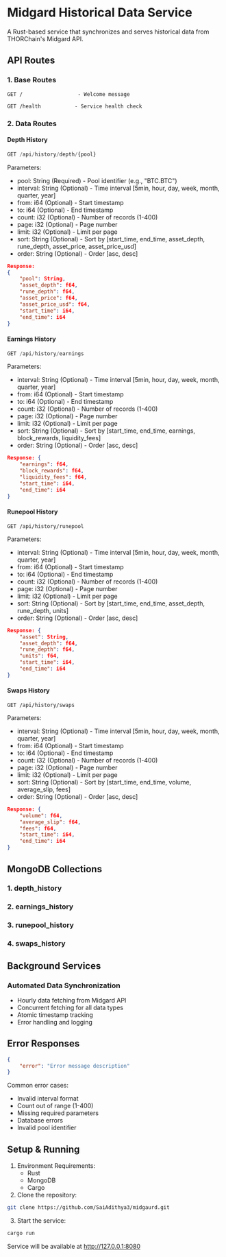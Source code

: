 # Midgard Historical Data Service

A Rust-based service that synchronizes and serves historical data from THORChain's Midgard API.

## API Routes

### 1. Base Routes
``` code
GET /                  - Welcome message
```

``` code
GET /health           - Service health check
``` 

### 2. Data Routes

#### Depth History

``` typescript
GET /api/history/depth/{pool}
```
Parameters:

- pool: String (Required) - Pool identifier (e.g., "BTC.BTC")
- interval: String (Optional) - Time interval [5min, hour, day, week, month, quarter, year]
- from: i64 (Optional) - Start timestamp
- to: i64 (Optional) - End timestamp
- count: i32 (Optional) - Number of records (1-400)
- page: i32 (Optional) - Page number
- limit: i32 (Optional) - Limit per page
- sort: String (Optional) - Sort by [start_time, end_time, asset_depth, rune_depth, asset_price, asset_price_usd]
- order: String (Optional) - Order [asc, desc]
```json
Response:
{
    "pool": String,
    "asset_depth": f64,
    "rune_depth": f64,
    "asset_price": f64,
    "asset_price_usd": f64,
    "start_time": i64,
    "end_time": i64
}
```

#### Earnings History

``` typescript
GET /api/history/earnings
```

Parameters:

- interval: String (Optional) - Time interval [5min, hour, day, week, month, quarter, year]
- from: i64 (Optional) - Start timestamp
- to: i64 (Optional) - End timestamp
- count: i32 (Optional) - Number of records (1-400)
- page: i32 (Optional) - Page number
- limit: i32 (Optional) - Limit per page
- sort: String (Optional) - Sort by [start_time, end_time, earnings, block_rewards, liquidity_fees]
- order: String (Optional) - Order [asc, desc]

```json
Response: {
    "earnings": f64,
    "block_rewards": f64,
    "liquidity_fees": f64,
    "start_time": i64,
    "end_time": i64
}
```

#### Runepool History

``` code
GET /api/history/runepool
 ```

Parameters:

- interval: String (Optional) - Time interval [5min, hour, day, week, month, quarter, year]
- from: i64 (Optional) - Start timestamp
- to: i64 (Optional) - End timestamp
- count: i32 (Optional) - Number of records (1-400)
- page: i32 (Optional) - Page number
- limit: i32 (Optional) - Limit per page
- sort: String (Optional) - Sort by [start_time, end_time, asset_depth, rune_depth, units]
- order: String (Optional) - Order [asc, desc]

```json
Response: {
    "asset": String,
    "asset_depth": f64,
    "rune_depth": f64,
    "units": f64,
    "start_time": i64,
    "end_time": i64
}
```

#### Swaps History

``` code
GET /api/history/swaps
 ```

Parameters:

- interval: String (Optional) - Time interval [5min, hour, day, week, month, quarter, year]
- from: i64 (Optional) - Start timestamp
- to: i64 (Optional) - End timestamp
- count: i32 (Optional) - Number of records (1-400)
- page: i32 (Optional) - Page number
- limit: i32 (Optional) - Limit per page
- sort: String (Optional) - Sort by [start_time, end_time, volume, average_slip, fees]
- order: String (Optional) - Order [asc, desc]
```json
Response: {
    "volume": f64,
    "average_slip": f64,
    "fees": f64,
    "start_time": i64,
    "end_time": i64
}
```


## MongoDB Collections

### 1. depth_history
### 2. earnings_history 
### 3. runepool_history
### 4. swaps_history


## Background Services
### Automated Data Synchronization
- Hourly data fetching from Midgard API
- Concurrent fetching for all data types
- Atomic timestamp tracking
- Error handling and logging
## Error Responses
```json
{
    "error": "Error message description"
}
 ```

Common error cases:

- Invalid interval format
- Count out of range (1-400)
- Missing required parameters
- Database errors
- Invalid pool identifier
## Setup & Running
1. Environment Requirements:
   - Rust
   - MongoDB
   - Cargo
2. Clone the repository:
```bash
git clone https://github.com/SaiAdithya3/midgaurd.git
```
3. Start the service:
```bash
cargo run
 ```


Service will be available at http://127.0.0.1:8080
